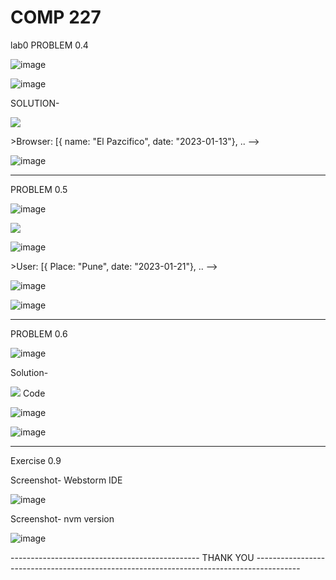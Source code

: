 # COMP 227

lab0
PROBLEM 0.4

![image](https://user-images.githubusercontent.com/115175115/213903003-addcd07e-a48b-48c7-ad0b-143ab51ce5ed.png)

![image](https://user-images.githubusercontent.com/115175115/213903035-f8c04a29-da13-4661-bfda-ebe385922959.png)

SOLUTION-

[![](https://mermaid.ink/img/pako:eNqdkj9vwjAQxb-KdXP-QBgqeWCoitoBJCSy1cvJvpSg2A62Q9VG-e51CEMzsMSLpbt773eWXw_SKgIOnq4dGUlvNX451MK8OvvtyaXb7YncjRxnH2V5ZO-7kp1DaD3P86J4UaRtpi7W3zJpdd42KMkLw-KZZFH_cBoNDvt05E0Diwgaa5NJ_5Qx7y9HXJ4QGJ-1FwEUBowO1swQ_1_x2TODmjgTsGvYEX9lXdXSCkhYFN_rxarYpKt1ut4IGBKWZZMZmy5IQJOLq6r4t_1YExDOpEnAKFZUYdcEAcIMcRS7YE8_RgIPrqMEunakPKIAvMLGxyqpOlh3mPJyj83wB0a_u8Y?type=png)](https://mermaid.live/edit#pako:eNqdkj9vwjAQxb-KdXP-QBgqeWCoitoBJCSy1cvJvpSg2A62Q9VG-e51CEMzsMSLpbt773eWXw_SKgIOnq4dGUlvNX451MK8OvvtyaXb7YncjRxnH2V5ZO-7kp1DaD3P86J4UaRtpi7W3zJpdd42KMkLw-KZZFH_cBoNDvt05E0Diwgaa5NJ_5Qx7y9HXJ4QGJ-1FwEUBowO1swQ_1_x2TODmjgTsGvYEX9lXdXSCkhYFN_rxarYpKt1ut4IGBKWZZMZmy5IQJOLq6r4t_1YExDOpEnAKFZUYdcEAcIMcRS7YE8_RgIPrqMEunakPKIAvMLGxyqpOlh3mPJyj83wB0a_u8Y)


<!-- sequenceDiagram
Browser->>Server: HTTP GET https://227demo.djosv.com/places
    Server->>Browser: HTML-code
    Browser->>Server: HTTP GET https://227demo.djosv.com/main.css
    Server->>Browser: main.css
    Browser->>Server: HTTP GET https://227demo.djosv.com/main.js
    Server->>Browser :main.js
    Browser->>Server: HTTP GET https://227demo.djosv.com/data.json
    Server-->>Browser: [{ name: "El Pazcifico", date: "2023-01-13"}, .. -->
    
    
   ![image](https://user-images.githubusercontent.com/115175115/214149304-85642929-3367-40a9-9e55-a62d72f91ac5.png)

----------------------------------------------------------------------------------------------------------------------------------------------------------------------   
PROBLEM 0.5
 
 ![image](https://user-images.githubusercontent.com/115175115/213903289-018f97a7-b15c-46e0-a23f-b7775559ee14.png) 
 

[![](https://mermaid.ink/img/pako:eNqtkstqwzAQRX9FzNqPxF0UtMiqJV00YIi7qjaDNGkcrEf1CC3G_145LoVANoFqIzRX954RmhGkVQQcAn0mMpKeevzwqIV5C-TLzWZP_kyes5eua9n2uWPHGF3gdd00j4q0rdTJhnMlra6DQ2FYXosnm-eM2bp7LWfMot4fTF-o3UDoXEbUGntTyRBusq7Ff0GdbpEYv9LuBymMmO3WXIX_veN9ZO2AkjgT0CZDAgqWLZdzs2oeytW6bNYCpoJV1RLBlg0K0ORzdyr_6jjXBMQj6RwxmxUdMA1RgDBTvoop2v23kcCjT1RAcjPldwiAH3AIuUqqj9bvlkm5DMz0A91UuRw?type=png)](https://mermaid.live/edit#pako:eNqtkstqwzAQRX9FzNqPxF0UtMiqJV00YIi7qjaDNGkcrEf1CC3G_145LoVANoFqIzRX954RmhGkVQQcAn0mMpKeevzwqIV5C-TLzWZP_kyes5eua9n2uWPHGF3gdd00j4q0rdTJhnMlra6DQ2FYXosnm-eM2bp7LWfMot4fTF-o3UDoXEbUGntTyRBusq7Ff0GdbpEYv9LuBymMmO3WXIX_veN9ZO2AkjgT0CZDAgqWLZdzs2oeytW6bNYCpoJV1RLBlg0K0ORzdyr_6jjXBMQj6RwxmxUdMA1RgDBTvoop2v23kcCjT1RAcjPldwiAH3AIuUqqj9bvlkm5DMz0A91UuRw)
 

![image](https://user-images.githubusercontent.com/115175115/214152057-502fb7e7-669d-459a-b3e0-68826ea81489.png)





<!--    sequenceDiagram
  
    User->>Server: HTTP GET https://227demo.djosv.com/spa
    Server->>User: HTML-code
    User->>Server: HTTP GET https://227demo.djosv.com/exampleappspa/main.css
    Server->>User: main.css
    User->>Server: HTTP GET https://227demo.djosv.com/exampleappspa/main.js
    Server->>User :main.js
    User->>Server: HTTP GET https://227demo.djosv.com/data.json
    Server-->>User: [{ Place: "Pune", date: "2023-01-21"}, .. -->
    
  ![image](https://user-images.githubusercontent.com/115175115/213903649-d0ea550c-a2f1-4c77-b7e7-029ebc611f05.png)
  
  ![image](https://user-images.githubusercontent.com/115175115/213903832-5896be16-16db-4434-824a-85d5fd39da15.png)


---------------------------------------------------------------------------------------------------------------------------------------------------------------------

PROBLEM 0.6

![image](https://user-images.githubusercontent.com/115175115/213902938-9dac0103-0363-4bdc-ab76-10e5c81bdafb.png)

Solution-

[![](https://mermaid.ink/img/pako:eNo1j00LwjAMhv9KyVk38CL0sJOiBweC81aQ0EadrB_2YyKy_27rMJeEl-TJ-35AWkXAIdAzkZG06fHmUQtzDuSXTXMiP5LnbN91R7bbduweowu8rlertSJtK_WwYayk1bWh18UNKOkSHAozX2ZEIRVAe1iWZ8KwUnODBWjyGnuVPXyKJiDeSZMAnkdFV0xDFCDMlFcxRXt6Gwk8-kQLSE5h_FsGfsUhZJVUH61v51y_eNMXXbZNrA?type=png)](https://mermaid.live/edit#pako:eNo1j00LwjAMhv9KyVk38CL0sJOiBweC81aQ0EadrB_2YyKy_27rMJeEl-TJ-35AWkXAIdAzkZG06fHmUQtzDuSXTXMiP5LnbN91R7bbduweowu8rlertSJtK_WwYayk1bWh18UNKOkSHAozX2ZEIRVAe1iWZ8KwUnODBWjyGnuVPXyKJiDeSZMAnkdFV0xDFCDMlFcxRXt6Gwk8-kQLSE5h_FsGfsUhZJVUH61v51y_eNMXXbZNrA)
Code

<!-- <sequenceDiagram
User->>Server: HTTP GET https://227demo.djosv.com/new_place_spa
    Server->>User: HTML-code -->
    
   ![image](https://user-images.githubusercontent.com/115175115/213903865-68142cdd-6f55-4422-b8b3-51404f3b0e37.png)

  ![image](https://user-images.githubusercontent.com/115175115/213904398-a86629be-d8c4-4d39-bfdf-20e00ca5f519.png)
      
    

  ----------------------------------------------------------------------------------------------------------------------------------------------------------------
  
  Exercise 0.9
  
  Screenshot- Webstorm IDE
  
  ![image](https://user-images.githubusercontent.com/115175115/214154142-44bbd7b9-1beb-4eb6-8066-ad94e0b09daf.png)

  Screenshot- nvm version
  
  ![image](https://user-images.githubusercontent.com/115175115/214156396-773faa86-bbaf-4e15-895c-b4f299502897.png)


----------------------------------------------- THANK YOU -----------------------------------------------------------------------------------------   
